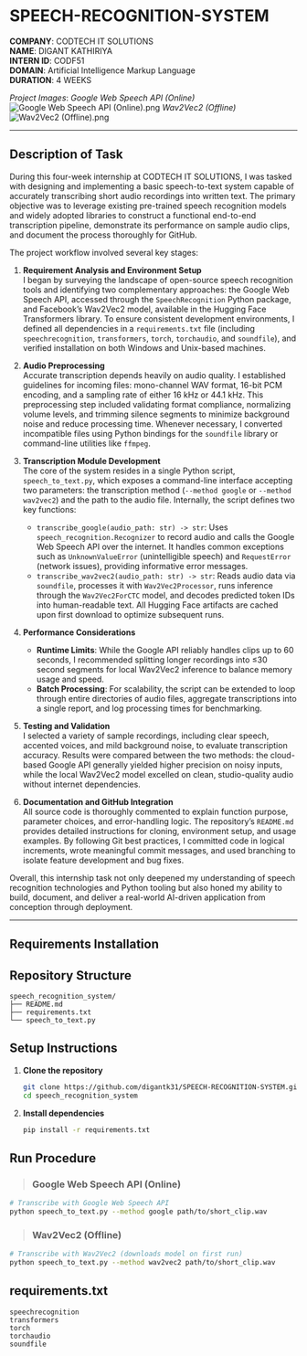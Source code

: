 # SPEECH-RECOGNITION-SYSTEM

**COMPANY**: CODTECH IT SOLUTIONS  
**NAME**: DIGANT KATHIRIYA  
**INTERN ID**: CODF51  
**DOMAIN**: Artificial Intelligence Markup Language  
**DURATION**: 4 WEEKS

*Project Images*:
*Google Web Speech API (Online)*
![Google Web Speech API (Online).png]()
*Wav2Vec2 (Offline)*
![Wav2Vec2 (Offline).png]()

---

## Description of Task

During this four-week internship at CODTECH IT SOLUTIONS, I was tasked with designing and implementing a basic speech-to-text system capable of accurately transcribing short audio recordings into written text. The primary objective was to leverage existing pre-trained speech recognition models and widely adopted libraries to construct a functional end-to-end transcription pipeline, demonstrate its performance on sample audio clips, and document the process thoroughly for GitHub.

The project workflow involved several key stages:

1. **Requirement Analysis and Environment Setup**  
   I began by surveying the landscape of open-source speech recognition tools and identifying two complementary approaches: the Google Web Speech API, accessed through the `SpeechRecognition` Python package, and Facebook’s Wav2Vec2 model, available in the Hugging Face Transformers library. To ensure consistent development environments, I defined all dependencies in a `requirements.txt` file (including `speechrecognition`, `transformers`, `torch`, `torchaudio`, and `soundfile`), and verified installation on both Windows and Unix-based machines.

2. **Audio Preprocessing**  
   Accurate transcription depends heavily on audio quality. I established guidelines for incoming files: mono-channel WAV format, 16-bit PCM encoding, and a sampling rate of either 16 kHz or 44.1 kHz. This preprocessing step included validating format compliance, normalizing volume levels, and trimming silence segments to minimize background noise and reduce processing time. Whenever necessary, I converted incompatible files using Python bindings for the `soundfile` library or command-line utilities like `ffmpeg`.

3. **Transcription Module Development**  
   The core of the system resides in a single Python script, `speech_to_text.py`, which exposes a command-line interface accepting two parameters: the transcription method (`--method google` or `--method wav2vec2`) and the path to the audio file. Internally, the script defines two key functions:
   - `transcribe_google(audio_path: str) -> str`: Uses `speech_recognition.Recognizer` to record audio and calls the Google Web Speech API over the internet. It handles common exceptions such as `UnknownValueError` (unintelligible speech) and `RequestError` (network issues), providing informative error messages.
   - `transcribe_wav2vec2(audio_path: str) -> str`: Reads audio data via `soundfile`, processes it with `Wav2Vec2Processor`, runs inference through the `Wav2Vec2ForCTC` model, and decodes predicted token IDs into human-readable text. All Hugging Face artifacts are cached upon first download to optimize subsequent runs.

4. **Performance Considerations**  
   - **Runtime Limits**: While the Google API reliably handles clips up to 60 seconds, I recommended splitting longer recordings into ≤30 second segments for local Wav2Vec2 inference to balance memory usage and speed.
   - **Batch Processing**: For scalability, the script can be extended to loop through entire directories of audio files, aggregate transcriptions into a single report, and log processing times for benchmarking.

5. **Testing and Validation**  
   I selected a variety of sample recordings, including clear speech, accented voices, and mild background noise, to evaluate transcription accuracy. Results were compared between the two methods: the cloud-based Google API generally yielded higher precision on noisy inputs, while the local Wav2Vec2 model excelled on clean, studio-quality audio without internet dependencies.

6. **Documentation and GitHub Integration**  
   All source code is thoroughly commented to explain function purpose, parameter choices, and error-handling logic. The repository’s `README.md` provides detailed instructions for cloning, environment setup, and usage examples. By following Git best practices, I committed code in logical increments, wrote meaningful commit messages, and used branching to isolate feature development and bug fixes.

Overall, this internship task not only deepened my understanding of speech recognition technologies and Python tooling but also honed my ability to build, document, and deliver a real-world AI-driven application from conception through deployment.

---

## Requirements Installation

## Repository Structure

```
speech_recognition_system/
├── README.md
├── requirements.txt
└── speech_to_text.py
```

## Setup Instructions

1. **Clone the repository**
   ```bash
   git clone https://github.com/digantk31/SPEECH-RECOGNITION-SYSTEM.git
   cd speech_recognition_system
   ```

2. **Install dependencies**
   ```bash
   pip install -r requirements.txt
   ```

## Run Procedure

> ### Google Web Speech API (Online)
```bash
# Transcribe with Google Web Speech API
python speech_to_text.py --method google path/to/short_clip.wav
```

> ### Wav2Vec2 (Offline)
```bash
# Transcribe with Wav2Vec2 (downloads model on first run)
python speech_to_text.py --method wav2vec2 path/to/short_clip.wav
```

## requirements.txt

```text
speechrecognition
transformers
torch
torchaudio
soundfile
```
